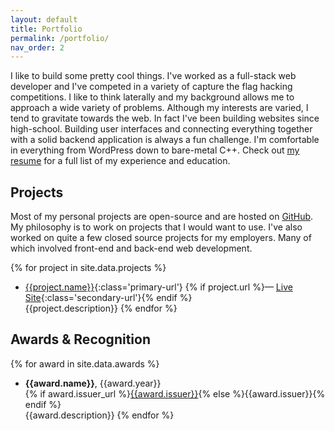```yaml
---
layout: default
title: Portfolio
permalink: /portfolio/
nav_order: 2
---
```


I like to build some pretty cool things. I've worked as a full-stack web developer and I've competed in a variety of capture the flag hacking competitions. I like to think laterally and my background allows me to approach a wide variety of problems. Although my interests are varied, I tend to gravitate towards the web. In fact I've been building websites since high-school. Building user interfaces and connecting everything together with a solid backend application is always a fun challenge. I'm comfortable in everything from WordPress down to bare-metal C++. Check out [my resume](/assets/pdfs/bradleyrosenfeld-resume.pdf) for a full list of my experience and education.

## Projects

Most of my personal projects are open-source and are hosted on [GitHub](https://github.com/BoringCode/). My philosophy is to work on projects that I would want to use. I've also worked on quite a few closed source projects for my employers. Many of which involved front-end and back-end web development.

{% for project in site.data.projects %}
- [{{project.name}}]({{project.github}}){:class='primary-url'} {% if project.url %}&mdash; [Live Site]({{project.url}}){:class='secondary-url'}{% endif %}  
  {{project.description}}
{% endfor %}

## Awards & Recognition

{% for award in site.data.awards %}
- **{{award.name}}**, {{award.year}}  
  {% if award.issuer_url %}[{{award.issuer}}]({{award.issuer_url}}){% else %}{{award.issuer}}{% endif %}  
  {{award.description}}
{% endfor %}